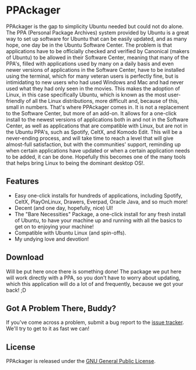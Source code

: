 # PPAckager

PPAckager is the gap to simplicity Ubuntu needed but could not do alone. The PPA (Personal Package Archives) system provided by Ubuntu is a great way to set up software for Ubuntu that can be easily updated, and as many hope, one day be in the Ubuntu Software Center. The problem is that applications have to be officially checked and verified by Canonical (makers of Ubuntu) to be allowed in their Software Center, meaning that many of the PPA's, filled with applications used by many on a daily basis and even newer versions of applications in the Software Center, have to be installed using the terminal, which for many veteran users is perfectly fine, but is intimidating to new users who had used Windows and Mac and had never used what they had only seen in the movies. This makes the adoption of Linux, in this case specifically Ubuntu, which is known as the most user-friendly of all the Linux distributions, more difficult and, because of this, small in numbers. That's where PPAckager comes in. It is not a replacement to the Software Center, but more of an add-on. It allows for a one-click install to the newest versions of applications both in and not in the Software Center, as well as applications that are compatible with Linux, but are not in the Ubuntu PPA's, such as Spotify, CeltX, and Komodo Edit. This will be a never-ending process, and will take time to reach a level that will give almost-full satisfaction, but with the communities' support, reminding up when certain applications have updated or when a certain application needs to be added, it can be done. Hopefully this becomes one of the many tools that helps bring Linux to being the dominant desktop OS!.

## Features

* Easy one-click installs for hundreds of applications, including Spotify, CeltX, PlayOnLinux, Drawers, Everpad, Oracle Java, and so much more!
* Decent (and one day, hopefully, nice) UI!
* The "Bare Necessities" Package, a one-click install for any fresh install of Ubuntu, to have your machine up and running with all the basics to get on to enjoying your machine!
* Compatible with Ubuntu Linux (and spin-offs).
* My undying love and devotion!

## Download

Will be put here once there is something done! The package we put here will work directly with a PPA, so you don't have to worry about updating, which this application will do a lot of and frequently, because we got your back! ;D

## Got A Problem There, Buddy?

If you've come across a problem, submit a bug report to the
[issue tracker](https://github.com/arthurnova/mc-haz/issues). We'll try to get to it as fast we can!

## License

PPAckager is released under the
[GNU General Public License](http://www.gnu.org/licenses/gpl.html).
